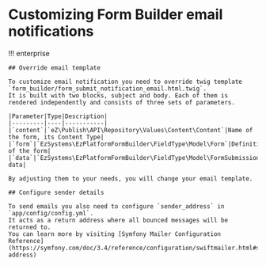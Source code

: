 # Customizing Form Builder email notifications

!!! enterprise
    
    ## Override email template  
    
    To customize email notification you need to override twig template `form_builder/form_submit_notification_email.html.twig`.
    It is built with two blocks, subject and body. Each of them is rendered independently and consists of three sets of parameters.
    
    |Parameter|Type|Description|
    |---------|----|-----------|
    |`content`|`eZ\Publish\API\Repository\Values\Content\Content`|Name of the form, its Content Type|
    |`form`|`EzSystems\EzPlatformFormBuilder\FieldType\Model\Form`|Definition of the form|
    |`data`|`EzSystems\EzPlatformFormBuilder\FieldType\Model\FormSubmission`|Sent data|  
    
    By adjusting them to your needs, you will change your email template.
    
    ## Configure sender details
    
    To send emails you also need to configure `sender_address` in `app/config/config.yml`.
    It acts as a return address where all bounced messages will be returned to.
    You can learn more by visiting [Symfony Mailer Configuration Reference](https://symfony.com/doc/3.4/reference/configuration/swiftmailer.html#sender-address)